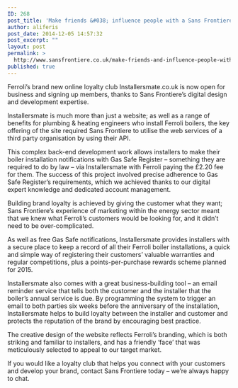 ```yaml
---
ID: 268
post_title: 'Make friends &#038; influence people with a Sans Frontiere online loyalty club'
author: aliferis
post_date: 2014-12-05 14:57:32
post_excerpt: ""
layout: post
permalink: >
  http://www.sansfrontiere.co.uk/make-friends-and-influence-people-with-a-sans-frontiere-online-loyalty-club/
published: true
---
```

Ferroli’s brand new online loyalty club Installersmate.co.uk is now open for business and signing up members, thanks to Sans Frontiere’s digital design and development expertise.

Installersmate is much more than just a website; as well as a range of benefits for plumbing &amp; heating engineers who install Ferroli boilers, the key offering of the site required Sans Frontiere to utilise the web services of a third party organisation by using their API.

This complex back-end development work allows installers to make their boiler installation notifications with Gas Safe Register – something they are required to do by law – via Installersmate with Ferroli paying the £2.20 fee for them. The success of this project involved precise adherence to Gas Safe Register’s requirements, which we achieved thanks to our digital expert knowledge and dedicated account management.

Building brand loyalty is achieved by giving the customer what they want; Sans Frontiere’s experience of marketing within the energy sector meant that we knew what Ferroli’s customers would be looking for, and it didn’t need to be over-complicated.

As well as free Gas Safe notifications, Installersmate provides installers with a secure place to keep a record of all their Ferroli boiler installations, a quick and simple way of registering their customers’ valuable warranties and regular competitions, plus a points-per-purchase rewards scheme planned for 2015.

Installersmate also comes with a great business-building tool – an email reminder service that tells both the customer and the installer that the boiler’s annual service is due. By programming the system to trigger an email to both parties six weeks before the anniversary of the installation, Installersmate helps to build loyalty between the installer and customer and protects the reputation of the brand by encouraging best practice.

The creative design of the website reflects Ferroli’s branding, which is both striking and familiar to installers, and has a friendly ‘face’ that was meticulously selected to appeal to our target market.

If you would like a loyalty club that helps you connect with your customers and develop your brand, contact Sans Frontiere today – we’re always happy to chat.